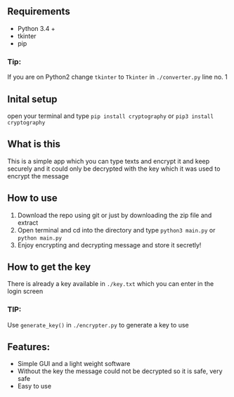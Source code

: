 ## Requirements
- Python 3.4 +
- tkinter 
- pip 
### Tip:
 If you are on Python2 change `tkinter` to `Tkinter` in `./converter.py` line no. 1

## Inital setup
 open your terminal and type `pip install cryptography` or `pip3 install cryptography`

## What is this
 This is a simple app which you can type texts and encrypt it and keep securely and it could only be decrypted with the key which it was used to encrypt the message
## How to use
 1. Download the repo using git or just by downloading the zip file and extract
 2. Open terminal and cd into the directory and type `python3 main.py` or `python main.py` 
 3. Enjoy encrypting and decrypting message and store it secretly!
## How to get the key
 There is already a key available in `./key.txt` which you can enter in the login screen 
### TIP:
 Use `generate_key()` in `./encrypter.py` to generate a key to use
## Features:
- Simple GUI and a light weight software
- Without the key the message could not be decrypted so it is safe, very safe
- Easy to use
